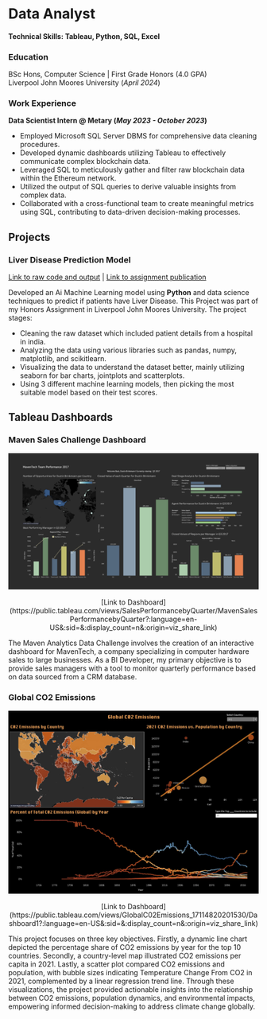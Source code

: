 # Data Analyst

#### Technical Skills: Tableau, Python, SQL, Excel

### Education
BSc Hons, Computer Science | First Grade Honors (4.0 GPA) <br>
Liverpool John Moores University (_April 2024_)

### Work Experience
**Data Scientist Intern @ Metary (_May 2023 - October 2023_)**
-	Employed Microsoft SQL Server DBMS for comprehensive data cleaning procedures.
-	Developed dynamic dashboards utilizing Tableau to effectively communicate complex blockchain data.
-	Leveraged SQL to meticulously gather and filter raw blockchain data within the Ethereum network.
-	Utilized the output of SQL queries to derive valuable insights from complex data.
-	Collaborated with a cross-functional team to create meaningful metrics using SQL, contributing to data-driven decision-making processes.

## Projects
### Liver Disease Prediction Model
[Link to raw code and output](https://colab.research.google.com/drive/1sZp8bb4TNp-IHr0HyLazW3MW1n4ORkoR?usp=sharing) |
[Link to assignment publication](https://drive.google.com/file/d/1ryL-yc9SyMxnV-WhVMAqTIo9ipf6qRzG/view?usp=sharing)

Developed an Ai Machine Learning model using **Python** and data science techniques to predict if patients have Liver Disease. This Project was part of my Honors Assignment in Liverpool John Moores University. The project stages:
- Cleaning the raw dataset which included patient details from a hospital in india.
- Analyzing the data using various libraries such as pandas, numpy, matplotlib, and scikitlearn.
- Visualizing the data to understand the dataset better, mainly utilizing seaborn for bar charts, jointplots and scatterplots.
- Using 3 different machine learning models, then picking the most suitable model based on their test scores.

## Tableau Dashboards

### Maven Sales Challenge Dashboard

![maven sales challenge](/assets/img/maven_sales_challenge.jpg)
<p align="center">
  [Link to Dashboard](https://public.tableau.com/views/SalesPerformancebyQuarter/MavenSalesPerformancebyQuarter?:language=en-US&:sid=&:display_count=n&:origin=viz_share_link)
</p>

The Maven Analytics Data Challenge involves the creation of an interactive dashboard for MavenTech, a company specializing in computer hardware sales to large businesses. As a BI Developer, my primary objective is to provide sales managers with a tool to monitor quarterly performance based on data sourced from a CRM database.

### Global CO2 Emissions

![Global CO2 Emissions](/assets/img/Global_CO2_Emissions.jpg)
<p align='center'>
  [Link to Dashboard](https://public.tableau.com/views/GlobalC02Emissions_17114820201530/Dashboard1?:language=en-US&:sid=&:display_count=n&:origin=viz_share_link)
</p>

This project focuses on three key objectives. Firstly, a dynamic line chart depicted the percentage share of CO2 emissions by year for the top 10 countries. Secondly, a country-level map illustrated CO2 emissions per capita in 2021. Lastly, a scatter plot compared CO2 emissions and population, with bubble sizes indicating Temperature Change From CO2 in 2021, complemented by a linear regression trend line. Through these visualizations, the project provided actionable insights into the relationship between CO2 emissions, population dynamics, and environmental impacts, empowering informed decision-making to address climate change globally.

